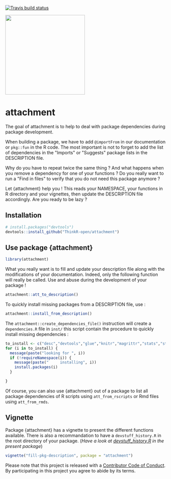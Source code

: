 
<!-- README.md is generated from README.Rmd. Please edit that file -->
[![Travis build status](https://travis-ci.org/ThinkR-open/attachment.svg?branch=master)](https://travis-ci.org/ThinkR-open/attachment)

<img src="https://raw.githubusercontent.com/ThinkR-open/attachment/master/img/attachment-hex2.png" width=250px>

attachment
==========

The goal of attachment is to help to deal with package dependencies during package development.

When building a package, we have to add `@importFrom` in our documentation or `pkg::fun` in the R code. The most important is not to forget to add the list of dependencies in the "Imports" or "Suggests" package lists in the DESCRIPTION file.

Why do you have to repeat twice the same thing ?
And what happens when you remove a dependency for one of your functions ? Do you really want to run a "Find in files" to verify that you do not need this package anymore ?

Let {attachment} help you ! This reads your NAMESPACE, your functions in R directory and your vignettes, then update the DESCRIPTION file accordingly. Are you ready to be lazy ?

Installation
------------

``` r
# install.packages("devtools")
devtools::install_github("ThinkR-open/attachment")
```

Use package {attachment}
------------------------

``` r
library(attachment)
```

What you really want is to fill and update your description file along with the modifications of your documentation. Indeed, only the following function will really be called. Use and abuse during the development of your package !

``` r
attachment::att_to_description()
```

To quickly install missing packages from a DESCRIPTION file, use :

``` r
attachment::install_from_description()
```

The `attachment::create_dependencies_file()` instruction will create a `dependencies.R` file in `inst/` this script contain the procedure to quickly install missing dependencies :

``` r
to_install <- c("desc","devtools","glue","knitr","magrittr","stats","stringr","usethis","utils")
for (i in to_install) {
  message(paste("looking for ", i))
  if (!requireNamespace(i)) {
    message(paste("     installing", i))
    install.packages(i)
  }

}
```

Of course, you can also use {attachment} out of a package to list all package dependencies of R scripts using `att_from_rscripts` or Rmd files using `att_from_rmds`.

Vignette
--------

Package {attachment} has a vignette to present the different functions available. There is also a recommandation to have a `devstuff_history.R` in the root directory of your package. (*Have a look at [devstuff\_history.R](https://github.com/ThinkR-open/attachment/blob/master/devstuff_history.R) in the present package*)

``` r
vignette("fill-pkg-description", package = "attachment")
```

Please note that this project is released with a [Contributor Code of Conduct](CODE_OF_CONDUCT.md). By participating in this project you agree to abide by its terms.
